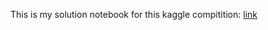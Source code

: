 This is my solution notebook for this kaggle compitition: [link](https://www.kaggle.com/competitions/playground-series-s4e8/overview)
